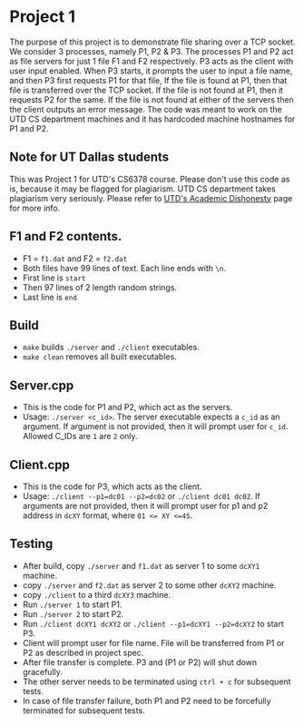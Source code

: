 # Project 1

The purpose of this project is to demonstrate file sharing over a TCP socket. We consider 3 processes, namely P1, P2 & P3. The processes P1 and P2 act as file servers for just 1 file F1 and F2 respectively. P3 acts as the client with user input enabled. When P3 starts, it prompts the user to input a file name, and then P3 first requests P1 for that file, If the file is found at P1, then that file is transferred over the TCP socket. If the file is not found at P1, then it requests P2 for the same. If the file is not found at either of the servers then the client outputs an error message.
The code was meant to work on the UTD CS department machines and it has hardcoded machine hostnames for P1 and P2.

## Note for UT Dallas students

This was Project 1 for UTD's CS6378 course.
Please don't use this code as is, because it may be flagged for plagiarism. UTD CS department takes plagiarism very seriously.
Please refer to [UTD's Academic Dishonesty](https://conduct.utdallas.edu/dishonesty) page for more info.

## F1 and F2 contents.

- F1 = `f1.dat` and F2 = `f2.dat`
- Both files have 99 lines of text. Each line ends with `\n`.
- First line is `start`
- Then 97 lines of 2 length random strings.
- Last line is `end`

## Build

- `make` builds `./server` and `./client` executables.
- `make clean` removes all built executables.

## Server.cpp

- This is the code for P1 and P2, which act as the servers.
- Usage: `./server <c_id>`. The server executable expects a `c_id` as an argument. If argument is not provided, then it will prompt user for `c_id`. Allowed C_IDs are `1` are `2` only.
<!-- - After server is started, It performs its functions automatically, but if user wishes to terminate server preemptively, user can press 0 to terminate the server. I implemented this so that server socket can be closed nicely, instead of `ctrl + c` which can lead to socket connection error on subsequent runs. -->

## Client.cpp

- This is the code for P3, which acts as the client.
- Usage: `./client --p1=dc01 --p2=dc02` or `./client dc01 dc02`. If arguments are not provided, then it will prompt user for p1 and p2 address in `dcXY` format, where `01 <= XY <=45`.

## Testing

- After build, copy `./server` and `f1.dat` as server 1 to some `dcXY1` machine.
- copy `./server` and `f2.dat` as server 2 to some other `dcXY2` machine.
- copy `./client` to a third `dcXY3` machine.
- Run `./server 1` to start P1.
- Run `./server 2` to start P2.
- Run `./client dcXY1 dcXY2` or `./client --p1=dcXY1 --p2=dcXY2` to start P3.
- Client will prompt user for file name. File will be transferred from P1 or P2 as described in project spec.
- After file transfer is complete. P3 and (P1 or P2) will shut down gracefully.
- The other server needs to be terminated using `ctrl + c` for subsequent tests.
- In case of file transfer failure, both P1 and P2 need to be forcefully terminated for subsequent tests.
